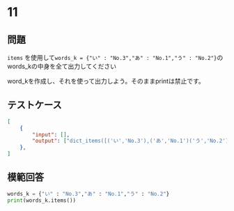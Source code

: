 # 11
## 問題

`items` を使用して`words_k = {"い" : "No.3","あ" : "No.1","う" : "No.2"}`のwords_kの中身を全て出力してください

word_kを作成し、それを使って出力しよう。そのままprintは禁止です。

## テストケース

```json
[
	{
		"input": [],
		"output": ["dict_items([('い','No.3'),('あ','No.1')('う','No.2')])"]
  	},
]
```

## 模範回答
```python
words_k = {"い" : "No.3","あ" : "No.1","う" : "No.2"}
print(words_k.items())
```